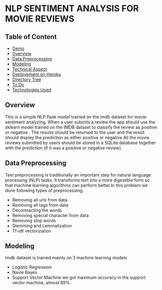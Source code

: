 # NLP SENTIMENT ANALYSIS FOR MOVIE REVIEWS

## Table of Content
  * [Demo](#demo)
  * [Overview](#overview)
  * [Data Preprocessing](#data-preprocessing)
  * [Modeling](#modeling)
  * [Technical Aspect](#technical-aspect)
  * [Deployement on Heroku](#deployement-on-heroku)
  * [Directory Tree](#directory-tree)
  * [To Do](#to-do)
  * [Technologies Used](#technologies-used)



## Overview
This is a simple NLP flask model trained on the imdb dataset for movie sentiment analyzing.
When a user submits a review the app should use the sklearn model trained on the IMDB
dataset to classify the review as positive or negative . The results should be returned to the user  and the result should
display the prediction as either positive or negative.All the movie reviews submitted by users should be stored in a SQLite database together with
the prediction (if it was a positive or negative review).

## Data Preprocessing
Text preprocessing is traditionally an important step for natural language processing (NLP) tasks. It transforms text into a more digestible form so that machine learning algorithms can perform better.In this problem we done following types of preprocessing.
 * Removing all urls from data.
 * Removing all tags from data
 * Decontracting the words
 * Removing special character from data
 * Removing stop words
 * Stemming and Lemmatization
 * Tf-idf vectorization
 
##  Modeling
Imdb dataset is trained mainly on 3 machine learning models
* Logistic Regression
* Navie Bayes
* Support Vector Machine
we got maximum accuracy in the support vector machine, almost 89%.

